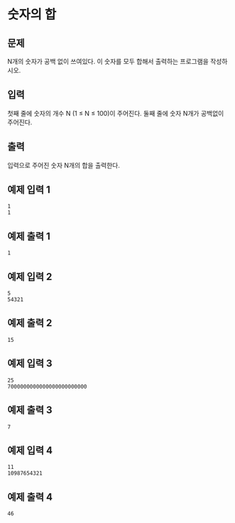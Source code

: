 # 숫자의 합

## 문제
N개의 숫자가 공백 없이 쓰여있다. 이 숫자를 모두 합해서 출력하는 프로그램을 작성하시오.

## 입력
첫째 줄에 숫자의 개수 N (1 ≤ N ≤ 100)이 주어진다. 둘째 줄에 숫자 N개가 공백없이 주어진다.

## 출력
입력으로 주어진 숫자 N개의 합을 출력한다.

## 예제 입력 1
	1
	1
## 예제 출력 1
	1

## 예제 입력 2
	5
	54321
## 예제 출력 2
	15

## 예제 입력 3
	25
	7000000000000000000000000
## 예제 출력 3
	7

## 예제 입력 4
	11
	10987654321
## 예제 출력 4
	46